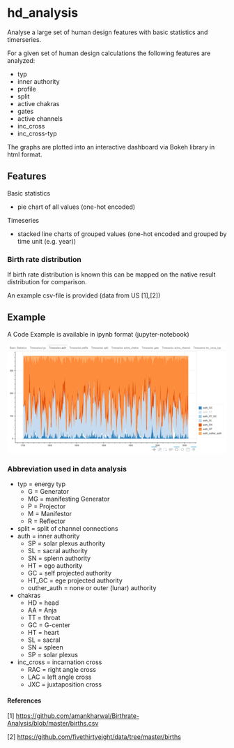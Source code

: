 # hd_analysis
Analyse a large set of human design features with basic statistics and timerseries.

For a given set of human design calculations the following features are analyzed:
- typ
- inner authority
- profile
- split
- active chakras
- gates
- active channels
- inc_cross
- inc_cross-typ

The graphs are plotted into an interactive dashboard via Bokeh library in html format.

## Features

Basic statistics 
- pie chart of all values (one-hot encoded)

Timeseries
- stacked line charts of grouped values (one-hot encoded and grouped by time unit (e.g. year))
 
### Birth rate distribution

If birth rate distribution is known this can be mapped on the native result distribution for comparison.

An example csv-file is provided (data from US [1],[2])

## Example
A Code Example is available in ipynb format (jupyter-notebook)


![Dashboard](https://github.com/MicFell/hd_analysis/blob/main/Dashboard_example.PNG)

### Abbreviation used in data analysis

 - typ = energy typ
   - G = Generator
   - MG = manifesting Generator
   - P = Projector
   - M = Manifestor
   - R = Reflector
- split = split of channel connections
- auth = inner authority
   - SP = solar plexus authority
   - SL = sacral authority
   - SN = splenn authority
   - HT = ego authority
   - GC = self projected authority
   - HT_GC = ege projected authority
   - outher_auth = none or outer (lunar) authority
- chakras
   - HD = head
   - AA = Anja
   - TT = throat
   - GC = G-center
   - HT = heart
   - SL = sacral
   - SN = spleen
   - SP = solar plexus
- inc_cross = incarnation cross
   - RAC = right angle cross
   - LAC = left angle cross
   - JXC = juxtaposition cross
 
#### References
<a id="1">[1]</a> 
https://github.com/amankharwal/Birthrate-Analysis/blob/master/births.csv

<a id="2">[2]</a> 
https://github.com/fivethirtyeight/data/tree/master/births
